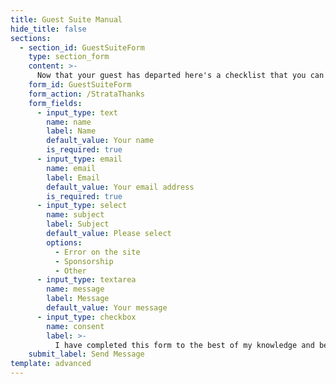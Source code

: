 ```yaml
---
title: Guest Suite Manual 
hide_title: false
sections:
  - section_id: GuestSuiteForm
    type: section_form
    content: >-
      Now that your guest has departed here's a checklist that you can use to ensure that the suite has been cleaned completely.
    form_id: GuestSuiteForm
    form_action: /StrataThanks
    form_fields:
      - input_type: text
        name: name
        label: Name
        default_value: Your name
        is_required: true
      - input_type: email
        name: email
        label: Email
        default_value: Your email address
        is_required: true
      - input_type: select
        name: subject
        label: Subject
        default_value: Please select
        options:
          - Error on the site
          - Sponsorship
          - Other
      - input_type: textarea
        name: message
        label: Message
        default_value: Your message
      - input_type: checkbox
        name: consent
        label: >-
          I have completed this form to the best of my knowledge and believing the answers to be truthful.
    submit_label: Send Message
template: advanced
---
```

